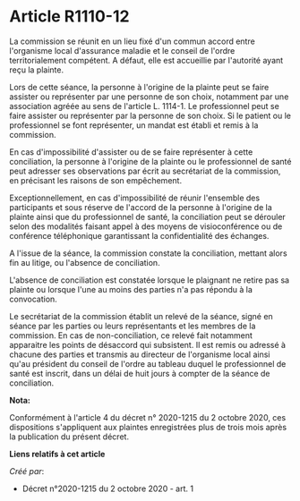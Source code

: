 # Article R1110-12

La commission se réunit en un lieu fixé d'un commun accord entre l'organisme local d'assurance maladie et le conseil de
l'ordre territorialement compétent. A défaut, elle est accueillie par l'autorité ayant reçu la plainte.

Lors de cette séance, la personne à l'origine de la plainte peut se faire assister ou représenter par une personne de son
choix, notamment par une association agréée au sens de l'article L. 1114-1. Le professionnel peut se faire assister ou
représenter par la personne de son choix. Si le patient ou le professionnel se font représenter, un mandat est établi et
remis à la commission.

En cas d'impossibilité d'assister ou de se faire représenter à cette conciliation, la personne à l'origine de la plainte ou
le professionnel de santé peut adresser ses observations par écrit au secrétariat de la commission, en précisant les raisons
de son empêchement.

Exceptionnellement, en cas d'impossibilité de réunir l'ensemble des participants et sous réserve de l'accord de la personne à
l'origine de la plainte ainsi que du professionnel de santé, la conciliation peut se dérouler selon des modalités faisant
appel à des moyens de visioconférence ou de conférence téléphonique garantissant la confidentialité des échanges.

A l'issue de la séance, la commission constate la conciliation, mettant alors fin au litige, ou l'absence de conciliation.

L'absence de conciliation est constatée lorsque le plaignant ne retire pas sa plainte ou lorsque l'une au moins des parties
n'a pas répondu à la convocation.

Le secrétariat de la commission établit un relevé de la séance, signé en séance par les parties ou leurs représentants et les
membres de la commission. En cas de non-conciliation, ce relevé fait notamment apparaitre les points de désaccord qui
subsistent. Il est remis ou adressé à chacune des parties et transmis au directeur de l'organisme local ainsi qu'au président
du conseil de l'ordre au tableau duquel le professionnel de santé est inscrit, dans un délai de huit jours à compter de la
séance de conciliation.

**Nota:**

Conformément à l'article 4 du décret n° 2020-1215 du 2 octobre 2020, ces dispositions s'appliquent aux plaintes enregistrées
plus de trois mois après la publication du présent décret.

**Liens relatifs à cet article**

_Créé par_:

  - Décret n°2020-1215 du 2 octobre 2020 - art. 1
